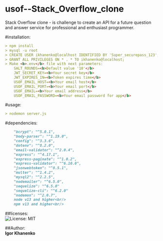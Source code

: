 # usof--Stack_Overflow_clone
Stack Overflow clone -  is challenge to create an API for a future question and answer service for professional and enthusiast programmer.

#installation:
```md
> npm install
> mysql -u root
> CREATE USER ikhanenko@localhost IDENTIFIED BY 'Super_securepass_123';
> GRANT ALL PRIVILEGES ON * . * TO ikhanenko@localhost;
> Make <b>.env</b> file with next parameters:
    SALT_ROUNDS=<b>Default value '10'</b>
    JWT_SECRET_KEY=<b>Your secret key</b>
    JWT_EXPIRES_IN=<b>Token expires time</b>
    USOF_EMAIL_HOST=<b>Your email host</b>
    USOF_EMAIL_PORT=<b>Your email port</b>
    USOF_EMAIL=<b>Your email address</b>
    USOF_EMAIL_PASSWORD=<b>Your email password for app</b>

```
#usage:
```md
> nodemon server.js
```

#dependencies:<br/>
```md
    "bcrypt": "^5.0.1",
    "body-parser": "^1.19.0",
    "config": "^3.3.6",
    "dotenv": "^8.2.0",
    "email-validator": "^2.0.4",
    "express": "^4.17.1",
    "express-paginate": "^1.0.2",
    "express-validator": "^6.10.0",
    "jsonwebtoken": "^8.5.1",
    "multer": "^1.4.2",
    "mysql2": "^2.2.5",
    "nodemailer": "^6.5.0",
    "sequelize": "^6.5.0"
    "sequelize-cli": "^6.2.0"
    "nodemon": "^2.0.7",
    node v13 and higher<br/>
    npm v13 and higher<br/>
```
##licenses:<br/>
![License: MIT](https://img.shields.io/badge/License-MIT-green.svg)

##Author:<br/>
**Igor Khanenko**